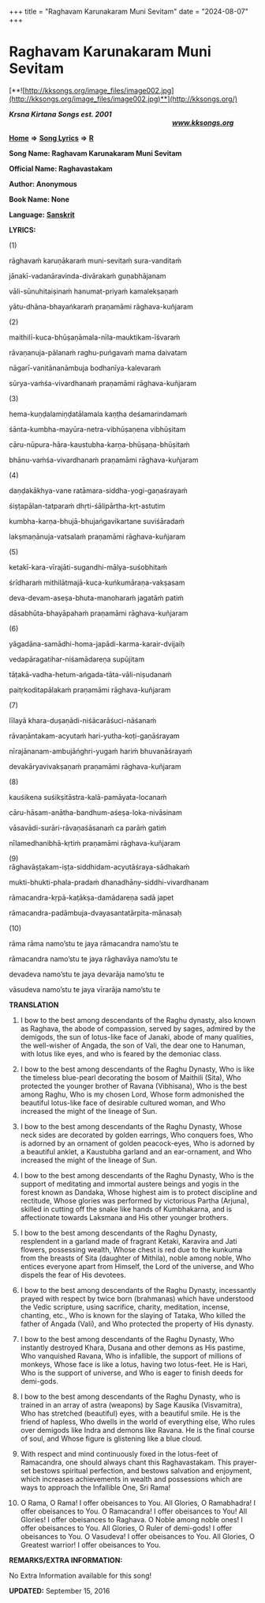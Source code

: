 +++
title = "Raghavam Karunakaram Muni Sevitam"
date = "2024-08-07"
+++

# Raghavam Karunakaram Muni Sevitam
[**![http://kksongs.org/image_files/image002.jpg](http://kksongs.org/image_files/image002.jpg)**](http://kksongs.org/)

**_Krsna Kirtana Songs est. 2001_**                                                                                                                                                **_www.kksongs.org_**

[**Home**](http://kksongs.org/) **⇒** [**Song Lyrics**](http://kksongs.org/lyrics.html) **⇒** [**R**](http://kksongs.org/songs/song_r.html)

**Song Name: Raghavam Karunakaram Muni Sevitam**

**Official Name: Raghavastakam**

**Author: Anonymous**

**Book Name: None**

**Language:** [**Sanskrit**](http://kksongs.org/language/list/sanskrit.html)

**LYRICS:**

(1)

rāghavaḿ karuṇākaraḿ muni-sevitaḿ sura-vanditaḿ

jānakī-vadanāravinda-divārakaḿ guṇabhājanam

vāli-sūnuhitaiṣinaḿ hanumat-priyaḿ kamalekṣaṇaḿ

yātu-dhāna-bhayańkaraḿ praṇamāmi rāghava-kuñjaram

(2)

maithilī-kuca-bhūṣaṇāmala-nīla-mauktikam-īśvaraḿ

rāvaṇanuja-pālanaḿ raghu-puńgavaḿ mama daivatam

nāgarī-vanitānanāmbuja bodhanīya-kalevaraḿ

sūrya-vaḿśa-vivardhanaḿ praṇamāmi rāghava-kuñjaram

(3)

hema-kuṇḍalamiṇḍatālamala kaṇṭha deśamarindamaḿ

śānta-kumbha-mayūra-netra-vibhūṣaṇena vibhūṣitam

cāru-nūpura-hāra-kaustubha-karṇa-bhūṣaṇa-bhūṣitaḿ

bhānu-vaḿśa-vivardhanaḿ praṇamāmi rāghava-kuñjaram

(4)

daṇḍakākhya-vane ratāmara-siddha-yogi-gaṇaśrayaḿ

śiṣṭapālan-tatparaḿ dhṛti-śālipārtha-kṛt-astutim

kumbha-karṇa-bhujā-bhujańgavikartane suviśāradaḿ

lakṣmaṇānuja-vatsalaḿ praṇamāmi rāghava-kuñjaram

(5)

ketakī-kara-vīrajāti-sugandhi-mālya-suśobhitaḿ

śrīdharaḿ mithilātmajā-kuca-kuńkumāraṇa-vakṣasam

deva-devam-aseṣa-bhuta-manoharaḿ jagatāḿ patiḿ

dāsabhūta-bhayāpahaḿ praṇamāmi rāghava-kuñjaram

(6)

yāgadāna-samādhi-homa-japādi-karma-karair-dvijaiḥ

vedapāragatihar-niśamādareṇa supūjitam

tāṭakā-vadha-hetum-ańgada-tāta-vāli-niṣudanaḿ

paitṛkoditapālakaḿ praṇamāmi rāghava-kuñjaram

(7)

līlayā khara-duṣaṇādi-niśācarāśuci-nāśanaḿ

rāvaṇāntakam-acyutaḿ hari-yutha-koṭi-gaṇāśrayam

nīrajānanam-ambujāńghri-yugaḿ hariḿ bhuvanāśrayaḿ

devakāryavivakṣaṇaḿ praṇamāmi rāghava-kuñjaram

(8)

kauśikena suśikṣitāstra-kalā-pamāyata-locanaḿ

cāru-hāsam-anātha-bandhum-aśeṣa-loka-nivāsinam

vāsavādi-surāri-rāvaṇaśāsanaḿ ca parāḿ gatiḿ

nīlamedhanibhā-kṛtiḿ praṇamāmi rāghava-kuñjaram

(9)  
rāghavāṣṭakam-iṣṭa-siddhidam-acyutāśraya-sādhakaḿ

mukti-bhukti-phala-pradaḿ dhanadhāny-siddhi-vivardhanam

rāmacandra-kṛpā-kaṭākṣa-damādareṇa sadā japet

rāmacandra-padāmbuja-dvayasantatārpita-mānasaḥ

(10)

rāma rāma namo’stu te jaya rāmacandra namo’stu te

rāmacandra namo’stu te jaya rāghavāya namo’stu te

devadeva namo’stu te jaya devarāja namo’stu te

vāsudeva namo’stu te jaya vīrarāja namo’stu te

**TRANSLATION**

1) I bow to the best among descendants of the Raghu dynasty, also known as Raghava, the abode of compassion, served by sages, admired by the demigods, the sun of lotus-like face of Janaki, abode of many qualities, the well-wisher of Angada, the son of Vali, the dear one to Hanuman, with lotus like eyes, and who is feared by the demoniac class.

2) I bow to the best among descendants of the Raghu Dynasty, Who is like the timeless blue-pearl decorating the bosom of Maithili (Sita), Who protected the younger brother of Ravana (Vibhisana), Who is the best among Raghu, Who is my chosen Lord, Whose form admonished the beautiful lotus-like face of desirable cultured woman, and Who increased the might of the lineage of Sun.

3) I bow to the best among descendants of the Raghu Dynasty, Whose neck sides are decorated by golden earrings, Who conquers foes, Who is adorned by an ornament of golden peacock-eyes, Who is adorned by a beautiful anklet, a Kaustubha garland and an ear-ornament, and Who increased the might of the lineage of Sun.

4) I bow to the best among descendants of the Raghu Dynasty, Who is the support of meditating and immortal austere beings and yogis in the forest known as Dandaka, Whose highest aim is to protect discipline and rectitude, Whose glories was performed by victorious Partha (Arjuna), skilled in cutting off the snake like hands of Kumbhakarna, and is affectionate towards Laksmana and His other younger brothers.

5) I bow to the best among descendants of the Raghu Dynasty, resplendent in a garland made of fragrant Ketaki, Karavira and Jati flowers, possessing wealth, Whose chest is red due to the kunkuma from the breasts of Sita (daughter of Mithila), noble among noble, Who entices everyone apart from Himself, the Lord of the universe, and Who dispels the fear of His devotees.

6) I bow to the best among descendants of the Raghu Dynasty, incessantly prayed with respect by twice born (brahmanas) which have understood the Vedic scripture, using sacrifice, charity, meditation, incense, chanting, etc., Who is known for the slaying of Tataka, Who killed the father of Angada (Vali), and Who protected the property of His dynasty.

7) I bow to the best among descendants of the Raghu Dynasty, Who instantly destroyed Khara, Dusana and other demons as His pastime, Who vanquished Ravana, Who is infallible, the support of millions of monkeys, Whose face is like a lotus, having two lotus-feet. He is Hari, Who is the support of universe, and Who is eager to finish deeds for demi-gods.

8) I bow to the best among descendants of the Raghu Dynasty, who is trained in an array of astra (weapons) by Sage Kausika (Visvamitra), Who has stretched (beautiful) eyes, with a beautiful smile. He is the friend of hapless, Who dwells in the world of everything else, Who rules over demigods like Indra and demons like Ravana. He is the final course of soul, and Whose figure is glistening like a blue cloud.

9) With respect and mind continuously fixed in the lotus-feet of Ramacandra, one should always chant this Raghavastakam. This prayer-set bestows spiritual perfection, and bestows salvation and enjoyment, which increases achievements in wealth and possessions which are ways to approach the Infallible One, Sri Rama!

10) O Rama, O Rama! I offer obeisances to You. All Glories, O Ramabhadra! I offer obeisances to You. O Ramacandra! I offer obeisances to You! All Glories! I offer obeisances to Raghava. O Noble among noble ones! I offer obeisances to You. All Glories, O Ruler of demi-gods! I offer obeisances to You. O Vasudeva! I offer obeisances to You. All Glories, O Greatest warrior! I offer obeisances to You.

**REMARKS/EXTRA INFORMATION:**

No Extra Information available for this song!

**UPDATED:** September 15, 2016